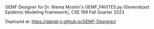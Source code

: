 GEMF Designer for Dr. Niema Moshiri's GEMF_FAVITES.py (Generalized Epidemic Modeling Framework), CSE 199 Fall Quarter 2023

Deployed at: https://daniel-ji.github.io/GEMF-Designer/